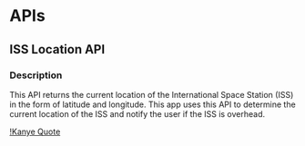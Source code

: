 # APIs

## ISS Location API

### Description
This API returns the current location of the International Space Station (ISS) in the form of latitude and longitude. This app uses this API to determine the current location of the ISS and notify the user if the ISS is overhead.

[!Kanye Quote]("./assets/kanye-quote.png")

